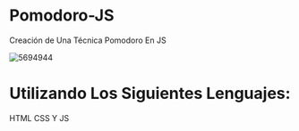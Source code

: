 # Pomodoro-JS
Creación de Una Técnica Pomodoro En JS



![5694944](https://github.com/lucaxxz/Pomodoro-JS/assets/145882380/510be0cc-7c18-42dc-a573-5960fc9ab7ca)



#                             Utilizando Los Siguientes Lenguajes:


HTML
CSS
Y
JS





